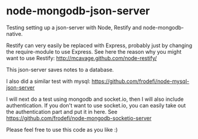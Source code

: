 node-mongodb-json-server
========================

Testing setting up a json-server with Node, Restify and node-mongodb-native.

Restify can very easily be replaced with Express, probably just by changing the require-module to use Express.
See here the reason why you might want to use Restify: http://mcavage.github.com/node-restify/

This json-server saves notes to a database.

I also did a similar test with mysql: https://github.com/frodefi/node-mysql-json-server

I will next do a test using mongodb and socket.io, then I will also include authentication.
If you don't want to use socket.io, you can easily take out the authentication part and put it in here.
See https://github.com/frodefi/node-mongodb-socketio-server

Please feel free to use this code as you like :)
